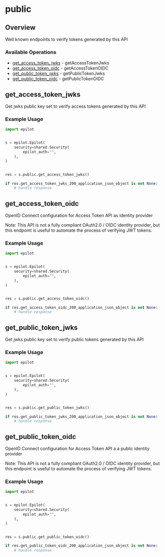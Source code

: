 # public

## Overview

Well known endpoints to verify tokens generated by this API

### Available Operations

* [get_access_token_jwks](#get_access_token_jwks) - getAccessTokenJwks
* [get_access_token_oidc](#get_access_token_oidc) - getAccessTokenOIDC
* [get_public_token_jwks](#get_public_token_jwks) - getPublicTokenJwks
* [get_public_token_oidc](#get_public_token_oidc) - getPublicTokenOIDC

## get_access_token_jwks

Get jwks public key set to verify access tokens generated by this API

### Example Usage

```python
import epilot


s = epilot.Epilot(
    security=shared.Security(
        epilot_auth="",
    ),
)


res = s.public.get_access_token_jwks()

if res.get_access_token_jwks_200_application_json_object is not None:
    # handle response
```

## get_access_token_oidc

OpenID Connect configuration for Access Token API as identity provider

Note: This API is not a fully compliant OAuth2.0 / OIDC identity provider, but this endpoint is useful to
automate the process of verifying JWT tokens.


### Example Usage

```python
import epilot


s = epilot.Epilot(
    security=shared.Security(
        epilot_auth="",
    ),
)


res = s.public.get_access_token_oidc()

if res.get_access_token_oidc_200_application_json_object is not None:
    # handle response
```

## get_public_token_jwks

Get jwks public key set to verify public tokens generated by this API

### Example Usage

```python
import epilot


s = epilot.Epilot(
    security=shared.Security(
        epilot_auth="",
    ),
)


res = s.public.get_public_token_jwks()

if res.get_public_token_jwks_200_application_json_object is not None:
    # handle response
```

## get_public_token_oidc

OpenID Connect configuration for Access Token API a a public identity provider

Note: This API is not a fully compliant OAuth2.0 / OIDC identity provider, but this endpoint is useful to
automate the process of verifying JWT tokens.


### Example Usage

```python
import epilot


s = epilot.Epilot(
    security=shared.Security(
        epilot_auth="",
    ),
)


res = s.public.get_public_token_oidc()

if res.get_public_token_oidc_200_application_json_object is not None:
    # handle response
```
